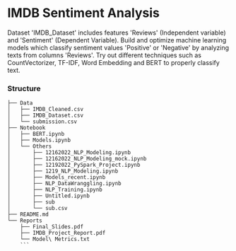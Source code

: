 # IMDB Sentiment Analysis
Dataset 'IMDB_Dataset' includes features 'Reviews' (Independent variable) and 'Sentiment' (Dependent Variable). Build and optimize machine learning models which classify sentiment values 'Positive' or 'Negative' by analyzing texts from columns 'Reviews'. Try out different techniques such as CountVectorizer, TF-IDF, Word Embedding and BERT to properly classify text.

### Structure
```
├── Data
│   ├── IMDB_Cleaned.csv
│   ├── IMDB_Dataset.csv
│   └── submission.csv
├── Notebook
│   ├── BERT.ipynb
│   ├── Models.ipynb
│   └── Others
│       ├── 12162022_NLP_Modeling.ipynb
│       ├── 12162022_NLP_Modeling_mock.ipynb
│       ├── 12192022_PySpark_Project.ipynb
│       ├── 1219_NLP_Modeling.ipynb
│       ├── Models_recent.ipynb
│       ├── NLP_DataWranggling.ipynb
│       ├── NLP_Training.ipynb
│       ├── Untitled.ipynb
│       ├── sub
│       └── sub.csv
├── README.md
└── Reports
    ├── Final_Slides.pdf
    ├── IMDB_Project_Report.pdf
    └── Model\ Metrics.txt
    ```